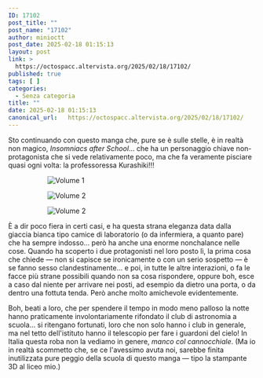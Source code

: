 ```yaml
---
ID: 17102
post_title: ""
post_name: "17102"
author: minioctt
post_date: 2025-02-18 01:15:13
layout: post
link: >
  https://octospacc.altervista.org/2025/02/18/17102/
published: true
tags: [ ]
categories:
  - Senza categoria
title: ""
date: 2025-02-18 01:15:13
canonical_url:   https://octospacc.altervista.org/2025/02/18/17102/
---
```

<!-- wp:paragraph -->
<p>Sto continuando con questo manga che, pure se è sulle stelle, è in realtà non magico, <em>Insomniacs after School</em>... che ha un personaggio chiave non-protagonista che si vede relativamente poco, ma che fa veramente pisciare quasi ogni volta: la professoressa Kurashiki!!!</p>
<!-- /wp:paragraph -->

<!-- wp:paragraph -->
<p></p>
<!-- /wp:paragraph -->

<!-- wp:gallery {"linkTo":"none"} -->
<figure class="wp-block-gallery has-nested-images columns-default is-cropped"><!-- wp:image {"id":17099,"linkDestination":"none"} -->
<figure class="wp-block-image"><img src="{{site.cdnurl}}/assets/uploads/2025/02/img_20250218_0049587803237972197527727-913x1440.jpg" alt="Volume 1" class="wp-image-17099"/></figure>
<!-- /wp:image -->

<!-- wp:image {"id":17100,"linkDestination":"none"} -->
<figure class="wp-block-image"><img src="{{site.cdnurl}}/assets/uploads/2025/02/img_20250218_0044343553313143318535840-892x1440.jpg" alt="Volume 2" class="wp-image-17100"/></figure>
<!-- /wp:image -->

<!-- wp:image {"id":17101,"linkDestination":"none"} -->
<figure class="wp-block-image"><img src="{{site.cdnurl}}/assets/uploads/2025/02/img_20250218_0043316160813019728354456-960x769.jpg" alt="Volume 2" class="wp-image-17101"/></figure>
<!-- /wp:image --></figure>
<!-- /wp:gallery -->

<!-- wp:paragraph -->
<p></p>
<!-- /wp:paragraph -->

<!-- wp:paragraph -->
<p>È a dir poco fiera in certi casi, e ha questa strana eleganza data dalla giaccia bianca tipo camice di laboratorio (o da infermiera, a quanto pare) che ha sempre indosso... però ha anche una enorme nonchalance nelle cose. Quando ha scoperto i due protagonisti nel loro posto lì, la prima cosa che chiede — non si capisce se ironicamente o con un serio sospetto — è se fanno sesso clandestinamente... e poi, in tutte le altre interazioni, o fa le facce più strane possibili quando non sa cosa rispondere, oppure boh, esce a caso dal niente per arrivare nei posti, ad esempio da dietro una porta, o da dentro una fottuta tenda. Però anche molto amichevole evidentemente.</p>
<!-- /wp:paragraph -->

<!-- wp:paragraph -->
<p>Boh, beati a loro, che per spendere il tempo in modo meno palloso la notte hanno praticamente involontariamente rifondato il club di astronomia a scuola... si ritengano fortunati, loro che non solo hanno i club in generale, ma nel tetto dell'istituto hanno il telescopio per fare i guardoni del cielo! In Italia questa roba non la vediamo in genere, <em>manco col cannocchiale</em>. (Ma io in realtà scommetto che, se ce l'avessimo avuta noi, sarebbe finita inutilizzata pure peggio della scuola di questo manga — tipo la stampante 3D al liceo mio.)</p>
<!-- /wp:paragraph -->